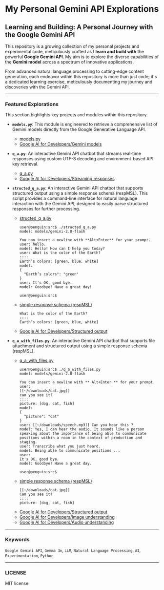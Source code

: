 # My Personal Gemini API Explorations

## Learning and Building: A Personal Journey with the Google Gemini API

This repository is a growing collection of my personal projects and experimental code, meticulously crafted as I **learn and build with** the powerful **Google Gemini API**. My aim is to explore the diverse capabilities of the **Gemini model** across a spectrum of innovative applications.

From advanced natural language processing to cutting-edge content generation, each endeavor within this repository is more than just code; it's a dedicated learning exercise, meticulously documenting my journey and discoveries with the Gemini API.

---

### Featured Explorations

This section highlights key projects and modules within this repository.

* **`models.py`**: This module is engineered to retrieve a comprehensive list of Gemini models directly from the Google Generative Language API.
    * [models.py](./src/models.py)
    * [Google AI for Developers/Gemini models](https://ai.google.dev/gemini-api/docs/models)

* **`q_a.py`**: An interactive Gemini API chatbot that streams real-time responses using custom UTF-8 decoding and environment-based API key retrieval.
    * [q_a.py](./src/q_a.py)
    * [Google AI for Developers/Streaming responses](https://ai.google.dev/gemini-api/docs/text-generation#rest_5)

* **`structed_q_a.py`**: An interactive Gemini API chatbot that supports structured output using a simple response schema (respMSL). This script provides a command-line interface for natural language interaction with the Gemini API, designed to easily parse structured responses for further processing.
    * [structed_q_a.py](./src/structed_q_a.py)
      ```plaintext
      user@penguin:src$ ./structed_q_a.py
      model: models/gemini-2.0-flash

      You can insert a newline with **Alt+Enter** for your prompt.
      user: hello.
      model: Hello! How can I help you today?
      user: What is the color of the Earth?
      ::::
      Earth’s colors: [green, blue, white]
      model:
      {
        "Earth’s colors": "green"
      }
      user: It's OK, good bye.
      model: Goodbye! Have a great day!

      user@penguin:src$
      ```
    * [simple response schema (respMSL)](./src/respsml_spec.md)
      ```plaintext
      What is the color of the Earth?
      ::::
      Earth’s colors: [green, blue, white]
      ```
    * [Google AI for Developers/Structured output](https://ai.google.dev/gemini-api/docs/structured-output#configuring-a-schema)

* **`q_a_with_files.py`**: An interactive Gemini API chatbot that supports file attachment and structured output using a simple response schema (respMSL).
    * [q_a_with_files.py](./src/q_a_with_files.py)
      ```plaintext
      user@penguin:src$ ./q_a_with_files.py
      model: models/gemini-2.0-flash

      You can insert a newline with ** Alt+Enter ** for your prompt.
      user:
      [[~/downloads/cat.jpg]]
      can you see it?
      ::::
      picture: [dog, cat, fish]
      model:
      {
        "picture": "cat"
      }
      user: [[~/downloads/speech.mp3]] Can you hear this ?
      model: Yes, I can hear the audio. It sounds like a person speaking about the importance of being able to communicate positions within a room in the context of production and staging.
      user: Transcribe what you just heard.
      model: Being able to communicate positions ...
      user:
      It's OK, good bye.
      model: Goodbye! Have a great day.

      user@penguin:src$
      ```
    * [simple response schema (respMSL)](./src/respsml_spec.md)
      ```plaintext
      [[~/downloads/cat.jpg]]
      Can you see it?
      ::::
      picture: [dog, cat, fish]
      ```
    * [Google AI for Developers/Structured output](https://ai.google.dev/gemini-api/docs/structured-output#configuring-a-schema)
    * [Google AI for Developers/Image understanding](https://ai.google.dev/gemini-api/docs/image-understanding#inline-image)
    * [Google AI for Developers/Audio understanding](https://ai.google.dev/gemini-api/docs/audio#inline-audio)

---

### Keywords

`Google Gemini API`, `Gemma 3n`, `LLM`, `Natural Language Processing`, `AI`, `Experimentation`, `Python`

---

### LICENSE

MIT license
